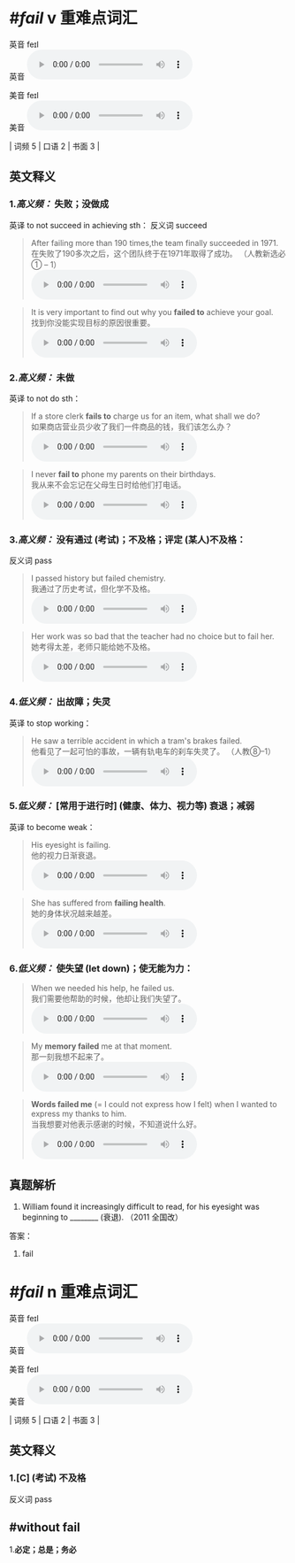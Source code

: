 # ***\#fail*** v  重难点词汇
英音 feɪl  
英音
<audio src="./media/fail-B.aac" controls="controls"></audio>

美音 feɪl  
美音
<audio src="./media/fail.aac" controls="controls"></audio>



| 词频 5 | 口语 2 | 书面 3 |  

英文释义
---
### 1.*高义频：* **失败；没做成**  
英译 to not succeed in achieving sth：
反义词 succeed 

 > After failing more than 190 times,the team finally succeeded in 1971.  
 > 在失败了190多次之后，这个团队终于在1971年取得了成功。  （人教新选必① – 1）  
<audio src="./media/After failing more than 190 times,the team finally succeeded in2_AAC.aac" controls="controls"></audio>

 > It is very important to find out why you **failed to** achieve your goal.  
 > 找到你没能实现目标的原因很重要。    
<audio src="./media/fail-2.aac" controls="controls"></audio>

### 2.*高义频：* **未做**  
英译 to not do sth：

 > If a store clerk **fails to** charge us for an item, what shall we do?  
 > 如果商店营业员少收了我们一件商品的钱，我们该怎么办？    
<audio src="./media/If a store clerk fails to charge us_AAC.aac" controls="controls"></audio>

 > I never **fail to** phone my parents on their birthdays.  
 > 我从来不会忘记在父母生日时给他们打电话。    
<audio src="./media/I never fail to phone_AAC.aac" controls="controls"></audio>

### 3.*高义频：* **没有通过 (考试)；不及格；评定 (某人)不及格：**  
反义词 pass 

 > I passed history but failed chemistry.  
 > 我通过了历史考试，但化学不及格。    
<audio src="./media/fail-4.aac" controls="controls"></audio>

 > Her work was so bad that the teacher had no choice but to fail her.  
 > 她考得太差，老师只能给她不及格。    
<audio src="./media/fail-5.aac" controls="controls"></audio>

### 4.*低义频：* **出故障；失灵**  
英译 to stop working：

 > He saw a terrible accident in which a tram's brakes failed.  
 > 他看见了一起可怕的事故，一辆有轨电车的刹车失灵了。  （人教⑧–1）  
<audio src="./media/fail-6.aac" controls="controls"></audio>

### 5.*低义频：* **[常用于进行时] (健康、体力、视力等) 衰退；减弱**  
英译 to become weak：

 > His eyesight is failing.   
 > 他的视力日渐衰退。    
<audio src="./media/fail-7.aac" controls="controls"></audio>

 > She has suffered from **failing health**.  
 > 她的身体状况越来越差。    
<audio src="./media/fail-8.aac" controls="controls"></audio>

### 6.*低义频：* **使失望 (let down)；使无能为力：**  

 > When we needed his help, he failed us.  
 > 我们需要他帮助的时候，他却让我们失望了。    
<audio src="./media/fail-9.aac" controls="controls"></audio>

 > My **memory failed** me at that moment.  
 > 那一刻我想不起来了。    
<audio src="./media/fail-10.aac" controls="controls"></audio>

 > **Words failed me** (= I could not express how I felt) when I wanted to express my thanks to him.  
 > 当我想要对他表示感谢的时候，不知道说什么好。    
<audio src="./media/Words failed me (=317补录_AAC.aac" controls="controls"></audio>


真题解析
---
1. William found it increasingly difficult to read, for his eyesight was beginning to ________ (衰退).  （2011 全国改）  

答案：
1. fail  

# ***\#fail*** n  重难点词汇
英音 feɪl  
英音
<audio src="./media/fail-B.aac" controls="controls"></audio>

美音 feɪl  
美音
<audio src="./media/fail.aac" controls="controls"></audio>



| 词频 5 | 口语 2 | 书面 3 |  

英文释义
---
### 1.**[C] (考试) 不及格**  
反义词 pass 

## \#without fail
1.**必定；总是；务必**  



